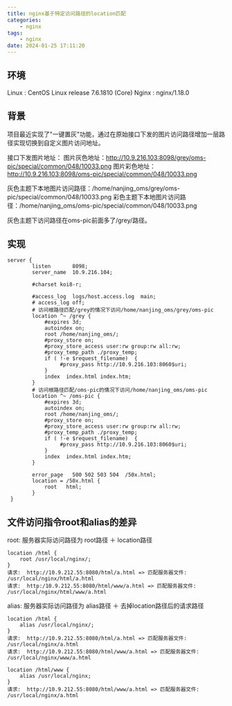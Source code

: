 ```yaml
---
title: nginx基于特定访问路径的location匹配
categories: 
	- nginx
tags: 
	- nginx
date: 2024-01-25 17:11:20
---
```

<!-- toc -->

## <span id="inline-blue">环境</span>
Linux : CentOS Linux release 7.6.1810 (Core) 
Nginx : nginx/1.18.0 

## <span id="inline-blue">背景</span>
项目最近实现了"一键置灰"功能，通过在原始接口下发的图片访问路径增加一层路径实现切换到自定义图片访问地址。

接口下发图片地址：
图片灰色地址：http://10.9.216.103:8098/grey/oms-pic/special/common/048/10033.png
图片彩色地址：http://10.9.216.103:8098/oms-pic/special/common/048/10033.png

灰色主题下本地图片访问路径：/home/nanjing_oms/grey/oms-pic/special/common/048/10033.png
彩色主题下本地图片访问路径：/home/nanjing_oms/oms-pic/special/common/048/10033.png

灰色主题下访问路径在oms-pic前面多了/grey/路径。


## <span id="inline-blue">实现</span>
```shell
server {
        listen       8098;
        server_name  10.9.216.104;

        #charset koi8-r;

        #access_log  logs/host.access.log  main;
        # access_log off;
		# 访问根路径匹配/grey的情况下访问/home/nanjing_oms/grey/oms-pic
        location ^~ /grey {
            #expires 3d;
			autoindex on;
            root /home/nanjing_oms/;
            #proxy_store on;
            #proxy_store_access user:rw group:rw all:rw;
            #proxy_temp_path ./proxy_temp;
            if ( !-e $request_filename)  {
                 #proxy_pass http://10.9.216.103:8060$uri;
            }
            index  index.html index.htm;
        }
		# 访问根路径匹配/oms-pic的情况下访问/home/nanjing_oms/oms-pic
		location ^~ /oms-pic {
            #expires 3d;
			autoindex on;
            root /home/nanjing_oms/;
            #proxy_store on;
            #proxy_store_access user:rw group:rw all:rw;
            #proxy_temp_path ./proxy_temp;
            if ( !-e $request_filename)  {
                 #proxy_pass http://10.9.216.103:8060$uri;
            }
            index  index.html index.htm;
        }

        error_page   500 502 503 504  /50x.html;
        location = /50x.html {
            root   html;
        }   
 }
```

## <span id="inline-blue">文件访问指令root和alias的差异</span>
root: 服务器实际访问路径为 root路径 ＋ location路径
```shell
location /html {
	root /usr/local/nginx/;
}
请求:  http://10.9.212.55:8080/html/a.html => 匹配服务器文件: /usr/local/nginx/html/a.html
请求:  http:/10.9.212.55:8080/html/www/a.html => 匹配服务器文件: /usr/local/nginx/html/www/a.html
```
alias: 服务器实际访问路径为 alias路径 ＋ 去掉location路径后的请求路径
```shell
location /html {
	alias /usr/local/nginx/;
}
请求:  http://10.9.212.55:8080/html/a.html => 匹配服务器文件: /usr/local/nginx/a.html
请求:  http://10.9.212.55:8080/html/www/a.html => 匹配服务器文件: /usr/local/nginx/www/a.html

location /html/www {
	alias /usr/local/nginx;
}
请求:  http://10.9.212.55:8080/html/www/a.html => 匹配服务器文件: /usr/local/nginx/a.html

```






